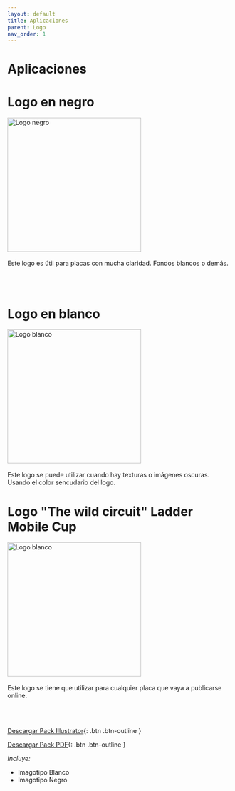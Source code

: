 ```yaml
---
layout: default
title: Aplicaciones
parent: Logo
nav_order: 1
---
```


# Aplicaciones

# Logo en negro

<img src="../../../assets/images/logo-black.jpg" width="300" alt="Logo negro"/>
<br /><br />
Este logo es útil para placas con mucha claridad. Fondos blancos o demás.

<br /><br />

# Logo en blanco
<img src="../../../assets/images/logo-white.jpg" width="300" alt="Logo blanco"/>
<br /><br />
Este logo se puede utilizar cuando hay texturas o imágenes oscuras. Usando el color sencudario del logo.

# Logo "The wild circuit" Ladder Mobile Cup 
<img src="../../../assets/images/logo-white.jpg" width="300" alt="Logo blanco"/>
<br /><br />
Este logo se tiene que utilizar para cualquier placa que vaya a publicarse online.

<br /><br />


[Descargar Pack Illustrator](https://drive.google.com/uc?export=download&id=12TTnYwLEfeDxOvKQKdV9HS-5SXaluvv7){: .btn .btn-outline }

[Descargar Pack PDF](https://drive.google.com/uc?export=download&id=1bgt6ICJh1qYO8u7UAOazpMidBK6-KcRo){: .btn .btn-outline }


*Incluye:*
<ul>
<li>Imagotipo Blanco</li>
<li>Imagotipo Negro</li>
</ul>
<br>
<br>
